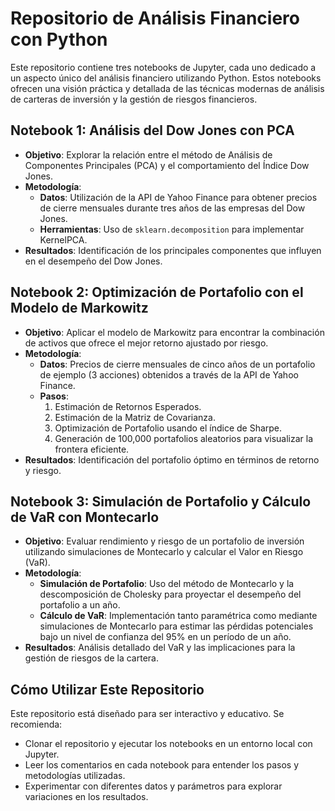 # Repositorio de Análisis Financiero con Python

Este repositorio contiene tres notebooks de Jupyter, cada uno dedicado a un aspecto único del análisis financiero utilizando Python. Estos notebooks ofrecen una visión práctica y detallada de las técnicas modernas de análisis de carteras de inversión y la gestión de riesgos financieros.

## Notebook 1: Análisis del Dow Jones con PCA

- **Objetivo**: Explorar la relación entre el método de Análisis de Componentes Principales (PCA) y el comportamiento del Índice Dow Jones.
- **Metodología**:
  - **Datos**: Utilización de la API de Yahoo Finance para obtener precios de cierre mensuales durante tres años de las empresas del Dow Jones.
  - **Herramientas**: Uso de `sklearn.decomposition` para implementar KernelPCA.
- **Resultados**: Identificación de los principales componentes que influyen en el desempeño del Dow Jones.

## Notebook 2: Optimización de Portafolio con el Modelo de Markowitz

- **Objetivo**: Aplicar el modelo de Markowitz para encontrar la combinación de activos que ofrece el mejor retorno ajustado por riesgo.
- **Metodología**:
  - **Datos**: Precios de cierre mensuales de cinco años de un portafolio de ejemplo (3 acciones) obtenidos a través de la API de Yahoo Finance.
  - **Pasos**:
    1. Estimación de Retornos Esperados.
    2. Estimación de la Matriz de Covarianza.
    3. Optimización de Portafolio usando el índice de Sharpe.
    4. Generación de 100,000 portafolios aleatorios para visualizar la frontera eficiente.
- **Resultados**: Identificación del portafolio óptimo en términos de retorno y riesgo.

## Notebook 3: Simulación de Portafolio y Cálculo de VaR con Montecarlo

- **Objetivo**: Evaluar rendimiento y riesgo de un portafolio de inversión utilizando simulaciones de Montecarlo y calcular el Valor en Riesgo (VaR).
- **Metodología**:
  - **Simulación de Portafolio**: Uso del método de Montecarlo y la descomposición de Cholesky para proyectar el desempeño del portafolio a un año.
  - **Cálculo de VaR**: Implementación tanto paramétrica como mediante simulaciones de Montecarlo para estimar las pérdidas potenciales bajo un nivel de confianza del 95% en un período de un año.
- **Resultados**: Análisis detallado del VaR y las implicaciones para la gestión de riesgos de la cartera.

## Cómo Utilizar Este Repositorio

Este repositorio está diseñado para ser interactivo y educativo. Se recomienda:

- Clonar el repositorio y ejecutar los notebooks en un entorno local con Jupyter.
- Leer los comentarios en cada notebook para entender los pasos y metodologías utilizadas.
- Experimentar con diferentes datos y parámetros para explorar variaciones en los resultados.
